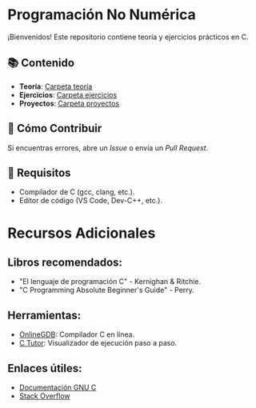 # Programación No Numérica
¡Bienvenidos! Este repositorio contiene teoría y ejercicios prácticos en C.

## 📚 Contenido
- **Teoría**: [Carpeta teoría](/teoria/)
- **Ejercicios**: [Carpeta ejercicios](/ejercicios/)
- **Proyectos**: [Carpeta proyectos](/proyectos/)

## 📝 Cómo Contribuir
Si encuentras errores, abre un *Issue* o envía un *Pull Request*.

## 📌 Requisitos
- Compilador de C (gcc, clang, etc.).
- Editor de código (VS Code, Dev-C++, etc.).

#  Recursos Adicionales

## Libros recomendados:
- "El lenguaje de programación C" - Kernighan & Ritchie.
- "C Programming Absolute Beginner's Guide" - Perry.

## Herramientas:
- [OnlineGDB](https://www.onlinegdb.com/): Compilador C en línea.
- [C Tutor](https://pythontutor.com/c.html): Visualizador de ejecución paso a paso.

## Enlaces útiles:
- [Documentación GNU C](https://www.gnu.org/software/gnu-c-manual/)
- [Stack Overflow](https://stackoverflow.com/questions/tagged/c)

